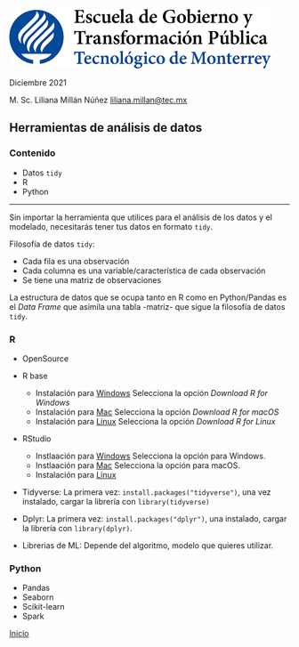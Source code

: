 ![](./images/egytp_logo.png)

Diciembre 2021

M. Sc. Liliana Millán Núñez liliana.millan@tec.mx

## Herramientas de análisis de datos

### Contenido

+ Datos `tidy`
+ R
+ Python

***

Sin importar la herramienta que utilices para el análisis de los datos y el modelado, necesitarás tener tus datos en formato `tidy`.

Filosofía de datos `tidy`:

* Cada fila es una observación
* Cada columna es una variable/característica de cada observación
* Se tiene una matriz de observaciones

La estructura de datos que se ocupa tanto en R como en Python/Pandas es el *Data Frame* que asimila una tabla -matriz- que sigue la filosofía de datos `tidy`.

### R

+ OpenSource
+ R base
  + Instalación para [Windows](https://cran.itam.mx/) Selecciona la opción *Download R for Windows*
  + Instalación para [Mac](https://cran.itam.mx/) Selecciona la opción *Download R for macOS*
  + Instalación para [Linux](https://cran.itam.mx/) Selecciona la opción *Download R for Linux*
+ RStudio
  + Instlaación para [Windows](https://www.rstudio.com/products/rstudio/download/#download) Selecciona la opción para Windows.
  + Instlaación para [Mac](https://www.rstudio.com/products/rstudio/download/#download) Selecciona la opción para macOS.
  + Instalación para [Linux](https://www.rstudio.com/products/rstudio/download/#download)

+ Tidyverse: La primera vez: `install.packages("tidyverse")`, una vez instalado, cargar la librería con `library(tidyverse)`
+ Dplyr: La primera vez: `install.packages("dplyr")`, una instalado, cargar la librería con `library(dplyr)`.
+ Librerias de ML: Depende del algoritmo, modelo que quieres utilizar.



### Python

+ Pandas
+ Seaborn
+ Scikit-learn
+ Spark


[Inicio](./index.md)
